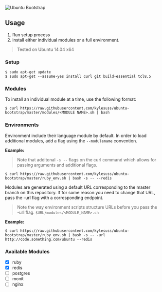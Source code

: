 ![Ubuntu Bootstrap](http://i.imgur.com/a5yWkkk.png)

## Usage

1. Run setup process
2. Install either individual modules or a full environment.

> Tested on Ubuntu 14.04 x64

### Setup

```shell
$ sudo apt-get update
$ sudo apt-get --assume-yes install curl git build-essential tcl8.5
```

### Modules

To install an individual module at a time, use the following format:

```shell
$ curl https://raw.githubusercontent.com/kylesuss/ubuntu-bootstrap/master/modules/<MODULE NAME>.sh | bash
```

### Environments

Environment include their language module by default. In order to load additional modules, add a flag using the `--modulename` convention. 

**Example:**

> Note that additonal `-s --` flags on the curl command which allows for passing arguments and additional flags. 

```shell
$ curl https://raw.githubusercontent.com/kylesuss/ubuntu-bootstrap/master/ruby_env.sh | bash -s -- --redis
```

Modules are generated using a default URL corresponding to the master branch on this repository. If for some reason you need to change that URL, pass the -url flag with a corresponding endpoint.

> Note the way environment scripts structure URLs before you pass the -url flag. `$URL/modules/<MODULE_NAME>.sh`

**Example:**

```shell
$ curl https://raw.githubusercontent.com/kylesuss/ubuntu-bootstrap/master/ruby_env.sh | bash -s -- -url http://code.something.com/ubuntu --redis
```

### Available Modules
- [x] ruby
- [x] redis
- [ ] postgres
- [ ] monit
- [ ] nginx